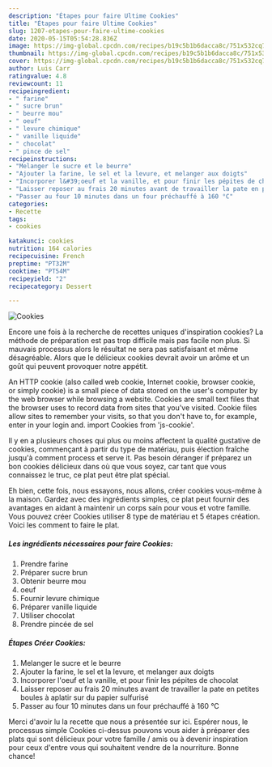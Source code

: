 ```yaml
---
description: "Étapes pour faire Ultime Cookies"
title: "Étapes pour faire Ultime Cookies"
slug: 1207-etapes-pour-faire-ultime-cookies
date: 2020-05-15T05:54:28.836Z
image: https://img-global.cpcdn.com/recipes/b19c5b1b6dacca8c/751x532cq70/cookies-photo-principale-de-la-recette.jpg
thumbnail: https://img-global.cpcdn.com/recipes/b19c5b1b6dacca8c/751x532cq70/cookies-photo-principale-de-la-recette.jpg
cover: https://img-global.cpcdn.com/recipes/b19c5b1b6dacca8c/751x532cq70/cookies-photo-principale-de-la-recette.jpg
author: Luis Carr
ratingvalue: 4.8
reviewcount: 11
recipeingredient:
- " farine"
- " sucre brun"
- " beurre mou"
- " oeuf"
- " levure chimique"
- " vanille liquide"
- " chocolat"
- " pince de sel"
recipeinstructions:
- "Melanger le sucre et le beurre"
- "Ajouter la farine, le sel et la levure, et melanger aux doigts"
- "Incorporer l&#39;oeuf et la vanille, et pour finir les pépites de chocolat"
- "Laisser reposer au frais 20 minutes avant de travailler la pate en petites boules à aplatir sur du papier sulfurisé"
- "Passer au four 10 minutes dans un four préchauffé à 160 °C"
categories:
- Recette
tags:
- cookies

katakunci: cookies 
nutrition: 164 calories
recipecuisine: French
preptime: "PT32M"
cooktime: "PT54M"
recipeyield: "2"
recipecategory: Dessert

---
```



![Cookies](https://img-global.cpcdn.com/recipes/b19c5b1b6dacca8c/751x532cq70/cookies-photo-principale-de-la-recette.jpg)

Encore une fois à la recherche de recettes uniques d'inspiration cookies? La méthode de préparation est pas trop difficile mais pas facile non plus. Si mauvais processus alors le résultat ne sera pas satisfaisant et même désagréable. Alors que le délicieux cookies devrait avoir un arôme et un goût qui peuvent provoquer notre appétit.

An HTTP cookie (also called web cookie, Internet cookie, browser cookie, or simply cookie) is a small piece of data stored on the user&#39;s computer by the web browser while browsing a website. Cookies are small text files that the browser uses to record data from sites that you&#39;ve visited. Cookie files allow sites to remember your visits, so that you don&#39;t have to, for example, enter in your login and. import Cookies from &#39;js-cookie&#39;.

Il y en a plusieurs choses qui plus ou moins affectent la qualité gustative de cookies, commençant à partir du type de matériau, puis élection fraîche jusqu'à comment process et serve it. Pas besoin déranger if préparez un bon cookies délicieux dans où que vous soyez, car tant que vous connaissez le truc, ce plat peut être plat spécial.


Eh bien, cette fois, nous essayons, nous allons, créer cookies vous-même à la maison. Gardez avec des ingrédients simples, ce plat peut fournir des avantages en aidant à maintenir un corps sain pour vous et votre famille. Vous pouvez créer Cookies utiliser 8 type de matériau et 5 étapes création. Voici les comment to faire le plat.

<!--inarticleads1-->

##### Les ingrédients nécessaires pour faire Cookies:

1. Prendre  farine
1. Préparer  sucre brun
1. Obtenir  beurre mou
1.   oeuf
1. Fournir  levure chimique
1. Préparer  vanille liquide
1. Utiliser  chocolat
1. Prendre  pincée de sel




<!--inarticleads2-->

##### Étapes Créer Cookies:

1. Melanger le sucre et le beurre
1. Ajouter la farine, le sel et la levure, et melanger aux doigts
1. Incorporer l&#39;oeuf et la vanille, et pour finir les pépites de chocolat
1. Laisser reposer au frais 20 minutes avant de travailler la pate en petites boules à aplatir sur du papier sulfurisé
1. Passer au four 10 minutes dans un four préchauffé à 160 °C





Merci d'avoir lu la recette que nous a présentée sur ici. Espérer nous, le processus simple Cookies ci-dessus pouvons vous aider à préparer des plats qui sont délicieux pour votre famille / amis ou à devenir inspiration pour ceux d'entre vous qui souhaitent vendre de la nourriture. Bonne chance!
